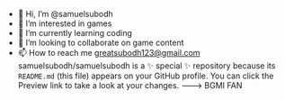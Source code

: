 - 👋 Hi, I’m @samuelsubodh
- 👀 I’m interested in games
- 🌱 I’m currently learning coding
- 💞️ I’m looking to collaborate on game content
- 📫 How to reach me greatsubodh123@gmail.com
samuelsubodh/samuelsubodh is a ✨ special ✨ repository because its `README.md` (this file) appears on your GitHub profile.
You can click the Preview link to take a look at your changes.
---> BGMI FAN 

